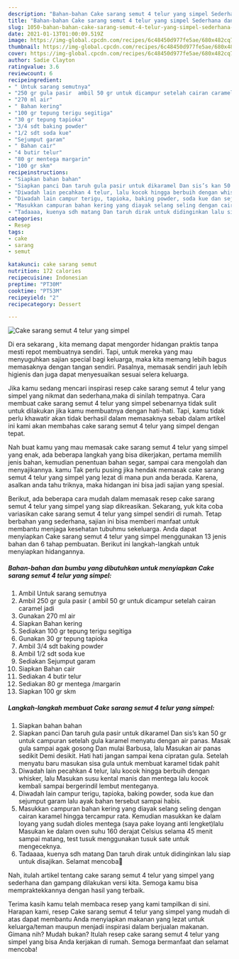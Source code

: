 ```yaml
---
description: "Bahan-bahan Cake sarang semut 4 telur yang simpel Sederhana dan Mudah Dibuat"
title: "Bahan-bahan Cake sarang semut 4 telur yang simpel Sederhana dan Mudah Dibuat"
slug: 1050-bahan-bahan-cake-sarang-semut-4-telur-yang-simpel-sederhana-dan-mudah-dibuat
date: 2021-01-13T01:00:09.519Z
image: https://img-global.cpcdn.com/recipes/6c48450d977fe5ae/680x482cq70/cake-sarang-semut-4-telur-yang-simpel-foto-resep-utama.jpg
thumbnail: https://img-global.cpcdn.com/recipes/6c48450d977fe5ae/680x482cq70/cake-sarang-semut-4-telur-yang-simpel-foto-resep-utama.jpg
cover: https://img-global.cpcdn.com/recipes/6c48450d977fe5ae/680x482cq70/cake-sarang-semut-4-telur-yang-simpel-foto-resep-utama.jpg
author: Sadie Clayton
ratingvalue: 3.6
reviewcount: 6
recipeingredient:
- " Untuk sarang semutnya"
- "250 gr gula pasir  ambil 50 gr untuk dicampur setelah cairan caramel jadi"
- "270 ml air"
- " Bahan kering"
- "100 gr tepung terigu segitiga"
- "30 gr tepung tapioka"
- "3/4 sdt baking powder"
- "1/2 sdt soda kue"
- "Sejumput garam"
- " Bahan cair"
- "4 butir telur"
- "80 gr mentega margarin"
- "100 gr skm"
recipeinstructions:
- "Siapkan bahan bahan"
- "Siapkan panci Dan taruh gula pasir untuk dikaramel Dan sis’s kan 50 gr untuk campuran setelah gula karamel menyatu dengan air panas. Masak gula sampai agak gosong Dan mulai Barbusa, lalu Masukan air panas sedikit Demi desikit. Hati hati jangan sampai kena cipratan gula. Setelah menyatu baru masukan sisa gula untuk membuat karamel tidak pahit"
- "Diwadah lain pecahkan 4 telur, lalu kocok hingga berbuih dengan whisker, lalu Masukan susu kental manis dan mentega lalu kocok kembali sampai bergerindil lembut menteganya."
- "Diwadah lain campur terigu, tapioka, baking powder, soda kue dan sejumput garam lalu ayak bahan tersebut sampai habis."
- "Masukkan campuran bahan kering yang diayak selang seling dengan cairan karamel hingga tercampur rata. Kemudian masukkan ke dalam loyang yang sudah dioles mentega (saya pake loyang anti lengket)lalu Masukan ke dalam oven suhu 160 derajat Celsius selama 45 menit sampai matang, test tusuk menggunakan tusuk sate untuk mengeceknya."
- "Tadaaaa, kuenya sdh matang Dan taruh dirak untuk didinginkan lalu siap untuk disajikan. Selamat mencoba🙏"
categories:
- Resep
tags:
- cake
- sarang
- semut

katakunci: cake sarang semut 
nutrition: 172 calories
recipecuisine: Indonesian
preptime: "PT30M"
cooktime: "PT53M"
recipeyield: "2"
recipecategory: Dessert

---
```



![Cake sarang semut 4 telur yang simpel](https://img-global.cpcdn.com/recipes/6c48450d977fe5ae/680x482cq70/cake-sarang-semut-4-telur-yang-simpel-foto-resep-utama.jpg)

Di era  sekarang , kita memang dapat mengorder hidangan praktis tanpa mesti repot membuatnya sendiri. Tapi, untuk mereka yang mau menyuguhkan sajian special bagi keluarga, maka kita memang lebih bagus memasaknya dengan tangan sendiri. Pasalnya, memasak sendiri jauh lebih higienis dan juga dapat menyesuaikan sesuai selera keluarga.

Jika kamu sedang mencari inspirasi resep cake sarang semut 4 telur yang simpel yang nikmat dan sederhana,maka di sinilah tempatnya. Cara membuat cake sarang semut 4 telur yang simpel  sebenarnya tidak sulit untuk dilakukan jika kamu membuatnya dengan hati-hati. Tapi, kamu tidak perlu khawatir akan tidak berhasil dalam memasaknya 
sebab dalam artikel ini kami akan membahas cake sarang semut 4 telur yang simpel dengan tepat.  



Nah buat kamu yang mau memasak cake sarang semut 4 telur yang simpel yang enak, ada beberapa langkah yang bisa dikerjakan, pertama memilih jenis bahan, kemudian penentuan bahan segar, sampai cara mengolah dan menyajikannya. kamu Tak perlu pusing jika hendak memasak cake sarang semut 4 telur yang simpel yang lezat di mana pun anda berada. Karena, asalkan anda  tahu triknya, maka hidangan ini bisa jadi sajian yang spesial.

Berikut, ada beberapa cara mudah dalam memasak resep cake sarang semut 4 telur yang simpel yang siap dikreasikan. Sekarang, yuk kita coba variasikan cake sarang semut 4 telur yang simpel sendiri di rumah. Tetap berbahan yang sederhana, sajian ini bisa memberi manfaat untuk membantu menjaga kesehatan tubuhmu sekeluarga. Anda dapat menyiapkan Cake sarang semut 4 telur yang simpel menggunakan 13 jenis bahan dan 6 tahap pembuatan. Berikut ini langkah-langkah untuk menyiapkan hidangannya.

<!--inarticleads1-->

##### Bahan-bahan dan bumbu yang dibutuhkan untuk menyiapkan Cake sarang semut 4 telur yang simpel:

1. Ambil  Untuk sarang semutnya
1. Ambil 250 gr gula pasir ( ambil 50 gr untuk dicampur setelah cairan caramel jadi
1. Gunakan 270 ml air
1. Siapkan  Bahan kering
1. Sediakan 100 gr tepung terigu segitiga
1. Gunakan 30 gr tepung tapioka
1. Ambil 3/4 sdt baking powder
1. Ambil 1/2 sdt soda kue
1. Sediakan Sejumput garam
1. Siapkan  Bahan cair
1. Sediakan 4 butir telur
1. Sediakan 80 gr mentega /margarin
1. Siapkan 100 gr skm




<!--inarticleads2-->

##### Langkah-langkah membuat Cake sarang semut 4 telur yang simpel:

1. Siapkan bahan bahan
1. Siapkan panci Dan taruh gula pasir untuk dikaramel Dan sis’s kan 50 gr untuk campuran setelah gula karamel menyatu dengan air panas. Masak gula sampai agak gosong Dan mulai Barbusa, lalu Masukan air panas sedikit Demi desikit. Hati hati jangan sampai kena cipratan gula. Setelah menyatu baru masukan sisa gula untuk membuat karamel tidak pahit
1. Diwadah lain pecahkan 4 telur, lalu kocok hingga berbuih dengan whisker, lalu Masukan susu kental manis dan mentega lalu kocok kembali sampai bergerindil lembut menteganya.
1. Diwadah lain campur terigu, tapioka, baking powder, soda kue dan sejumput garam lalu ayak bahan tersebut sampai habis.
1. Masukkan campuran bahan kering yang diayak selang seling dengan cairan karamel hingga tercampur rata. Kemudian masukkan ke dalam loyang yang sudah dioles mentega (saya pake loyang anti lengket)lalu Masukan ke dalam oven suhu 160 derajat Celsius selama 45 menit sampai matang, test tusuk menggunakan tusuk sate untuk mengeceknya.
1. Tadaaaa, kuenya sdh matang Dan taruh dirak untuk didinginkan lalu siap untuk disajikan. Selamat mencoba🙏




Nah, itulah artikel tentang  cake sarang semut 4 telur yang simpel  yang sederhana dan gampang dilakukan versi kita. Semoga kamu bisa mempraktekkannya dengan hasil yang terbaik. 

Terima kasih kamu telah membaca resep yang kami tampilkan di sini. Harapan kami, resep  Cake sarang semut 4 telur yang simpel yang mudah di atas dapat membantu Anda menyiapkan makanan yang lezat untuk keluarga/teman maupun menjadi inspirasi dalam berjualan makanan. Gimana nih? Mudah bukan? Itulah resep cake sarang semut 4 telur yang simpel yang bisa Anda kerjakan di rumah. Semoga bermanfaat dan selamat mencoba!

